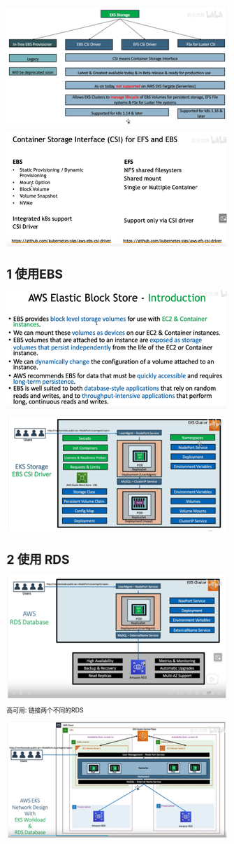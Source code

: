 
![](image/Pasted%20image%2020240711182118.png)


![](image/Pasted%20image%2020240711182328.png)


# 1 使用EBS

![](image/Pasted%20image%2020240711182342.png)

![](image/Pasted%20image%2020240711182449.png)




# 2 使用 RDS


![](image/Pasted%20image%2020240711201315.png)

高可用: 链接两个不同的RDS

![](image/Pasted%20image%2020240711201345.png)










